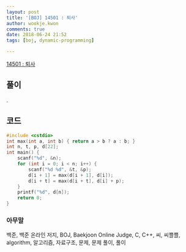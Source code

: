 ```yaml
---
layout: post
title: '[BOJ] 14501 : 퇴사'
author: wookje.kwon
comments: true
date: 2018-06-24 21:52
tags: [boj, dynamic-programming]

---
```


[14501 : 퇴사](https://www.acmicpc.net/problem/14501)  

## 풀이

.

## 코드

```cpp
#include <cstdio>
int max(int a, int b) { return a > b ? a : b; }
int n, t, p, d[22];
int main() {
    scanf("%d", &n);
    for (int i = 0; i < n; i++) {
        scanf("%d %d", &t, &p);
        d[i + 1] = max(d[i + 1], d[i]);
        d[i + t] = max(d[i + t], d[i] + p);
    }
    printf("%d", d[n]);
    return 0;
}
```

### 아무말  
백준, 백준 온라인 저지, BOJ, Baekjoon Online Judge, C, C++, 씨, 씨쁠쁠, algorithm, 알고리즘, 자료구조, 문제, 문제 풀이, 풀이
